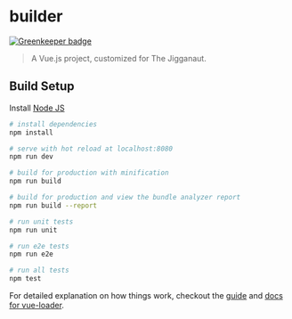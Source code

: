 # builder

[![Greenkeeper badge](https://badges.greenkeeper.io/logan-engineering/limited-10-builder.svg)](https://greenkeeper.io/)

> A Vue.js project, customized for The Jigganaut.

## Build Setup

Install [Node JS](https://nodejs.org/en/)

``` bash
# install dependencies
npm install

# serve with hot reload at localhost:8080
npm run dev

# build for production with minification
npm run build

# build for production and view the bundle analyzer report
npm run build --report

# run unit tests
npm run unit

# run e2e tests
npm run e2e

# run all tests
npm test
```

For detailed explanation on how things work, checkout the [guide](http://vuejs-templates.github.io/webpack/) and [docs for vue-loader](http://vuejs.github.io/vue-loader).
